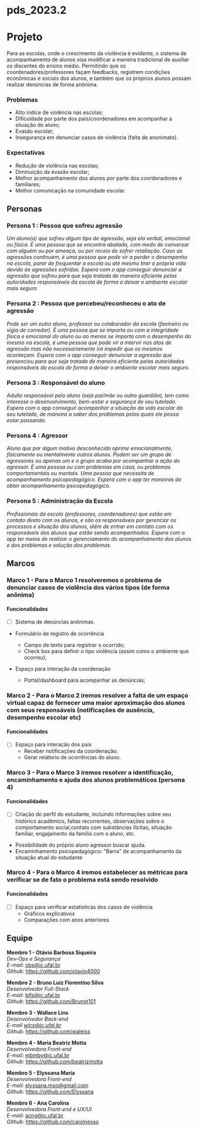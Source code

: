 # pds_2023.2

# Projeto
Para as escolas, onde o crescimento da violência é evidente, o sistema de acompanhamento de alunos visa modificar a maneira tradicional de auxiliar os discentes do ensino médio. Permitindo que os coordenadores/professores façam feedbacks, registrem condições econômicas e sociais dos alunos, e também que os próprios alunos possam realizar denúncias de forma anônima.

### Problemas
- Alto índice de violência nas escolas;
- Dificuldade por parte dos pais/coordenadores em acompanhar a situação do aluno;
- Evasão escolar; 
- Insegurança em denunciar casos de violência (falta de anonimato).

### Expectativas
- Redução de violência nas escolas;
- Diminuição da evasão escolar;
- Melhor acompanhamento dos alunos por parte dos coordenadores e familiares;
- Melhor comunicação na comunidade escolar.

## Personas

### Persona 1 : Pessoa que sofreu agressão
*Um aluno(a) que sofreu algum tipo de agressão, seja ela verbal, emocional ou física. É uma pessoa que se encontra abalada, com medo de conversar com alguém ou por ameaça, ou por receio de sofrer retaliação. Caso as agressões continuem, é uma pessoa que pode vir a perder o desempenho na escola, parar de frequentar a escola ou até mesmo tirar a própria vida devido às agressões sofridas.*
*Espera com o app conseguir denunciar a agressão que sofreu para que seja tratada de maneira eficiente pelas autoridades responsáveis da escola de forma a deixar o ambiente escolar mais seguro.* 

### Persona 2 : Pessoa que percebeu/reconheceu o ato de agressão
*Pode ser um outro aluno, professor ou colaborador da escola (faxineiro ou vigia de corredor). É uma pessoa que se importa ou com a integridade física e emocional do aluno ou ao menos se importa com o desempenho do mesmo na escola, é uma pessoa que pode vir a intervir nos atos de agressão mas não necessariamente irá impedir que os mesmos aconteçam.*
*Espera com o app conseguir denunciar a agressão que presenciou para que seja tratada de maneira eficiente pelas autoridades responsáveis da escola de forma a deixar o ambiente escolar mais seguro.* 

### Persona 3 : Responsável do aluno
*Adulto responsável pelo aluno (seja pai/mãe ou outro guardião), tem como interesse o desenvolvimento, bem-estar e segurança de seu tutelado.*
*Espera com o app conseguir acompanhar a situação da vida escolar do seu tutelado, de maneira a saber dos problemas pelos quais ele possa estar passando.*

### Persona 4 : Agressor 
*Aluno que por algum motivo desconhecido oprime emocionalmente, fisicamente ou mentalmente outros alunos. Podem ser um grupo de agressores ou apenas um e o grupo acaba por acompanhar a ação do agressor. É uma pessoa ou com problemas em casa, ou problemas comportamentais ou mentais. Uma pessoa que necessita de acompanhamento psicopedagógico.*
*Espera com o app ter maneiras de obter acompanhamento psicopedagógico.* 

### Persona 5 : Administração da Escola 
*Profissionais da escola (professores, coordenadores) que estão em contato direto com os alunos, e são os responsáveis por gerenciar os processos e situação dos alunos, além de entrar em contato com os responsáveis dos alunos que estão sendo acompanhados.*
*Espera com o app ter meios de realizar o gerenciamento do acompanhamento dos alunos e dos problemas e solução dos problemas.*

## Marcos
### Marco 1 - Para o Marco 1 resolveremos o problema de denunciar casos de violência dos vários tipos (de forma anônima)

#### Funcionalidades
- [ ] Sistema de denúncias anônimas.
- Formulário de registro de ocorrência
  -  Campo de texto para registrar o ocorrido;
  -  Check box para definir o tipo violência (assim como o ambiente que ocorreu);
  
- Espaço para interação da coordenação
  - Portal/dashboard para acompanhar as denúncias;

### Marco 2 - Para o Marco 2 iremos resolver a falta de um espaço virtual capaz de fornecer uma maior aproximação dos alunos com seus responsáveis (notificações de ausência, desempenho escolar etc)

#### Funcionalidades
- [ ] Espaço para interação dos pais
  -  Receber notificações da coordenação;
  -  Gerar relátorio de ocorrências do aluno.
     

### Marco 3 - Para o Marco 3 iremos resolver a identificação, encaminhamento e ajuda dos alunos problemáticos (persona 4)

#### Funcionalidades
- [ ] Criação do perfil do estudante, incluindo informações sobre seu histórico acadêmico, faltas recorrentes, observações sobre o comportamento social,contato com substâncias ilícitas, situação familiar, engajamento da família com o aluno, etc.
- Possibilidade do próprio aluno agressor buscar ajuda.
- Encaminhamento psicopedagógico: "Barra" de acompanhamento da situação atual do estudante

### Marco 4 - Para o Marco 4 iremos estabelecer as métricas para verificar se de fato o problema está sendo resolvido

#### Funcionalidades
- [ ] Espaço para verificar estatísticas dos casos de violência
  -  Gráficos explicativos
  -  Comparações com anos anteriores

## Equipe
**Membro 1 - Otávio Barbosa Siqueira**<br />
*Dev-Ops e Segurança*<br />
*E-mail:*  obs@ic.ufal.br<br />
*Github:* https://github.com/otavio4000

**Membro 2 - Bruno Luiz Florentino Silva**<br />
*Desenvolvedor Full-Stack*<br />
*E-mail:* blfs@ic.ufal.br<br />
*Github:* https://github.com/Brunot101

**Membro 3 - Wallace Lins**<br />
*Desenvolvedor Back-end*<br />
*E-mail wlcs@ic.ufal.br*<br />
*Github:* https://github.com/waleiss

**Membro 4 - Maria Beatriz Motta**<br />
*Desenvolvedora Front-end*<br />
*E-mail:* mbmbv@ic.ufal.br<br />
*Github:* https://github.com/beatrizmotta<br />

**Membro 5 - Elyssana Maria**<br />
*Desenvolvedora Front-end*<br />
*E-mail:* elyssana.mso@gmail.com<br />
*Github:* https://github.com/Elyssana

**Membro 6 - Ana Carolina**<br />
*Desenvolvedora Front-end e UX/UI*<br />
*E-mail:* acng@ic.ufal.br<br />
*Github:* https://github.com/carolnesso
